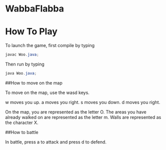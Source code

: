 # WabbaFlabba

# How To Play

To launch the game, first compile by typing 
```java
javac Woo.java;
```
Then run by typing 
```java
java Woo.java;
```
##How to move on the map

To move on the map, use the wasd keys. 

w moves you up.
a moves you right.
s moves you down.
d moves you right.

On the map, you are represented as the letter O. The areas you have already walked on are represented as the letter m. Walls are represented as the character X.

##How to battle

In battle, press a to attack and press d to defend. 
